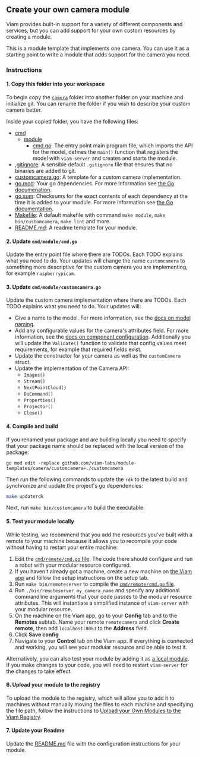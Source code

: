 ## Create your own camera module

Viam provides built-in support for a variety of different components and services, but you can add support for your own custom resources by creating a module.

This is a module template that implements one camera. You can use it as a starting point to write a module that adds support for the camera you need.

### Instructions

#### 1. Copy this folder into your workspace

To begin copy the [`camera`](../) folder into another folder on your machine and initialize git. You can rename the folder if you wish to describe your custom camera better.

Inside your copied folder, you have the following files:

- [cmd](./cmd/)
  - [module](./module/)
    - [cmd.go](./cmd.go): The entry point main program file, which imports the API for the model, defines the `main()` function that registers the model with `viam-server` and creates and starts the module.
- [.gitignore](./.gitignore): A sensible default `.gitignore` file that ensures that no binaries are added to git.
- [customcamera.go](./customcamera.go): A template for a custom camera implementation.
- [go.mod](./go.mod): Your go dependencies. For more information see [the Go documenation](https://go.dev/doc/tutorial/create-module).
- [go.sum](./go.sum): Checksums for the exact contents of each dependency at the time it is added to your module. For more information see [the Go documentation](https://go.dev/doc/tutorial/create-module).
- [Makefile](./Makefile): A default makefile with command `make module`, `make bin/customcamera`, `make lint` and more.
- [README.md](./README.md): A readme template for your module.

#### 2. Update `cmd/module/cmd.go`

Update the entry point file where there are TODOs. Each TODO explains what you need to do. Your updates will change the name `customcamera` to something more descriptive for the custom camera you are implementing, for example `raspberrypicam`.

#### 3. Update `cmd/module/customcamera.go`

Update the custom camera implementation where there are TODOs. Each TODO explains what you need to do. Your updates will:

- Give a name to the model. For more information, see the [docs on model naming](https://docs.viam.com/registry/create/#name-your-new-resource-model).
- Add any configurable values for the camera's attributes field. For more information, see the [docs on component configuration](https://docs.viam.com/build/configure/#components). Additionally you will update the `Validate()` function to validate that config values meet requirements, for example that required fields exist.
- Update the constructor for your camera as well as the `customCamera` struct.
- Update the implementation of the Camera API:
  - `Images()`
  - `Stream()`
  - `NextPointCloud()`
  - `DoCommand()`
  - `Properties()`
  - `Projector()`
  - `Close()`

#### 4. Compile and build

If you renamed your package and are building locally you need to specify that your package name should be replaced with the local version of the package:

```
go mod edit -replace github.com/viam-labs/module-templates/camera/customcamera=./customcamera
```

Then run the following commands to update the `rdk` to the latest build and synchronize and update the project's go dependencies:

```sh
make updaterdk
```

Next, run `make bin/customcamera` to build the executable.

#### 5. Test your module locally

While testing, we recommend that you add the resources you've built with a remote to your machine because it allows you to recompile your code without having to restart your entire machine:

1. Edit the [`cmd/remote/cmd.go` file](./cmd/module/cmd.go). The code there should configure and run a robot with your modular resource configured.
2. If you haven't already got a machine, create a new machine on [the Viam app](app.viam.com) and follow the setup instructions on the setup tab.
3. Run `make bin/remoteserver` to compile the [`cmd/remote/cmd.go` file](./cmd/remote/cmd.go).
4. Run `./bin/remoteserver my_camera_name` and specify any additional commandline arguments that your code passes  to the modular resource attributes. This will instantiate a simplified instance of `viam-server` with your modular resource.
5. On the machine on the Viam app, go to your **Config** tab and to the **Remotes** subtab. Name your remote `remotecamera` and click **Create remote**, then add `localhost:8083` to the **Address** field.
6. Click **Save config**
7. Navigate to your **Control** tab on the Viam app. If everything is connected and working, you will see your modular resource and be able to test it.

Alternatively, you can also test your module by adding it as [a local module](https://docs.viam.com/registry/configure/#add-a-local-module).
If you make changes to your code, you will need to restart `viam-server` for the changes to take effect.

#### 6. Upload your module to the registry

To upload the module to the registry, which will allow you to add it to machines without manually moving the files to each machine and specifying the file path, follow the instructions to [Upload your Own Modules to the Viam Registry](https://docs.viam.com/registry/upload/).

#### 7. Update your Readme

Update the [README.md](./README.md) file with the configuration instructions for your module.